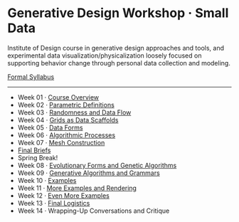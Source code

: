 # Generative Design Workshop · Small Data

Institute of Design course in generative design approaches and tools, and experimental data visualization/physicalization loosely focused on supporting behavior change through personal data collection and modeling.

[Formal Syllabus](generative-design-workshop.pdf)

-----

- Week 01 · [Course Overview](week01/README.md)
- Week 02 · [Parametric Definitions](week02/README.md)
- Week 03 · [Randomness and Data Flow](week03/README.md)
- Week 04 · [Grids as Data Scaffolds](week04/README.md)
- Week 05 · [Data Forms](week05/README.md)
- Week 06 · [Algorithmic Processes](week06/README.md)
- Week 07 · [Mesh Construction](week07/README.md)
- [Final Briefs](briefs.md)
- Spring Break! 
- Week 08 · [Evolutionary Forms and Genetic Algorithms](week08/README.md)
- Week 09 · [Generative Algorithms and Grammars](week09/README.md)
- Week 10 · [Examples](week10/README.md)
- Week 11 · [More Examples and Rendering](week11/README.md)
- Week 12 · [Even More Examples](week12/README.md)
- Week 13 · [Final Logistics](week13/README.md)
- Week 14 · Wrapping-Up Conversations and Critique
